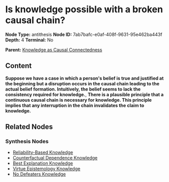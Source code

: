 # Is knowledge possible with a broken causal chain?

**Node Type:** antithesis
**Node ID:** 7ab7bafc-e0af-408f-9631-95e462ba443f
**Depth:** 4
**Terminal:** No

**Parent:** [Knowledge as Causal Connectedness](knowledge-as-causal-connectedness-synthesis-39be1001-035a-418e-bc36-498ad6be6ca4.md)

## Content

**Suppose we have a case in which a person's belief is true and justified at the beginning but a disruption occurs in the causal chain leading to the actual belief formation. Intuitively, the belief seems to lack the consistency required for knowledge.**, **There is a plausible principle that a continuous causal chain is necessary for knowledge. This principle implies that any interruption in the chain invalidates the claim to knowledge.**

## Related Nodes

### Synthesis Nodes

- [Reliability-Based Knowledge](reliability-based-knowledge-synthesis-01beb605-a196-4ea5-880d-4045171b09a1.md)
- [Counterfactual Dependence Knowledge](counterfactual-dependence-knowledge-synthesis-f2f85676-2dd3-4a31-a5e4-10797e314bb2.md)
- [Best Explanation Knowledge](best-explanation-knowledge-synthesis-cc1e75c4-3bb1-45e2-a533-0fae69520774.md)
- [Virtue Epistemology Knowledge](virtue-epistemology-knowledge-synthesis-3c2613ae-5851-4642-a587-07e7cfe6988f.md)
- [No Defeaters Knowledge](no-defeaters-knowledge-synthesis-7e100aa0-9a98-47b1-8edf-d62045e13d5a.md)

